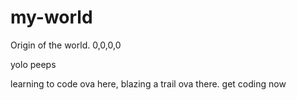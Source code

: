 # my-world
Origin of the world. 0,0,0,0


yolo peeps

learning to code ova here, blazing a trail ova there. get coding now
